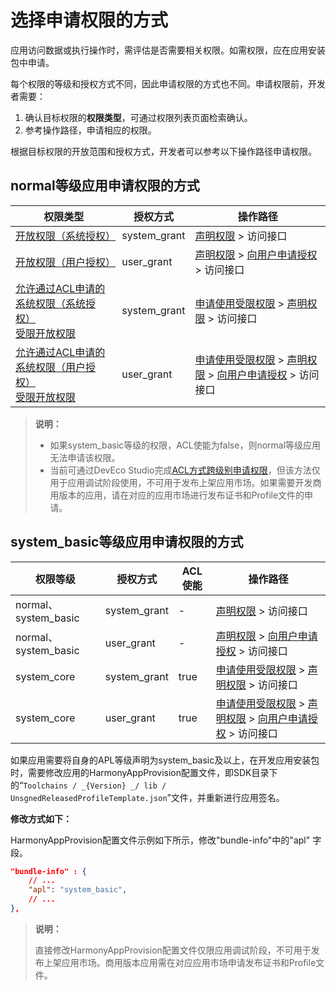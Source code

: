 # 选择申请权限的方式

应用访问数据或执行操作时，需评估是否需要相关权限。如需权限，应在应用安装包中申请。

每个权限的等级和授权方式不同，因此申请权限的方式也不同。申请权限前，开发者需要：

1. 确认目标权限的**权限类型**，可通过权限列表页面检索确认。
2. 参考操作路径，申请相应的权限。

根据目标权限的开放范围和授权方式，开发者可以参考以下操作路径申请权限。

## <!--Del-->normal等级<!--DelEnd-->应用申请权限的方式

| 权限类型 | 授权方式 | 操作路径 |
| -------- | -------- | -------- |
| [开放权限（系统授权）](permissions-for-all.md) | system_grant | [声明权限](declare-permissions.md) &gt; 访问接口 | 
| [开放权限（用户授权）](permissions-for-all-user.md) | user_grant  | [声明权限](declare-permissions.md) &gt; [向用户申请授权](request-user-authorization.md) &gt; 访问接口 | 
| <!--Del-->[允许通过ACL申请的系统权限（系统授权）](permissions-for-system-apps.md)<br><!--DelEnd-->[受限开放权限](restricted-permissions.md) | system_grant | <!--RP1-->[申请使用受限权限](declare-permissions-in-acl.md)<!--RP1End--> &gt; [声明权限](declare-permissions.md) &gt; 访问接口 | 
| <!--Del-->[允许通过ACL申请的系统权限（用户授权）](permissions-for-system-apps-user.md)<br><!--DelEnd-->[受限开放权限](restricted-permissions.md) | user_grant | <!--RP1-->[申请使用受限权限](declare-permissions-in-acl.md)<!--RP1End--> &gt; [声明权限](declare-permissions.md) &gt; [向用户申请授权](request-user-authorization.md) &gt; 访问接口 |

<!--Del-->
> **说明：**
>
> - 如果system_basic等级的权限，ACL使能为false，则normal等级应用无法申请该权限。
> - 当前可通过DevEco Studio完成[ACL方式跨级别申请权限](https://developer.huawei.com/consumer/cn/doc/harmonyos-guides/ide-signing)，但该方法仅用于应用调试阶段使用，不可用于发布上架应用市场。如果需要开发商用版本的应用，请在对应的应用市场进行发布证书和Profile文件的申请。

## system_basic等级应用申请权限的方式

| 权限等级 | 授权方式 | ACL使能 | 操作路径 | 
| -------- | -------- | -------- | -------- |
| normal、system_basic | system_grant | - | [声明权限](declare-permissions.md) &gt; 访问接口 | 
| normal、system_basic | user_grant | - | [声明权限](declare-permissions.md) &gt; [向用户申请授权](request-user-authorization.md) &gt; 访问接口 | 
| system_core | system_grant | true | [申请使用受限权限](declare-permissions-in-acl.md) &gt; [声明权限](declare-permissions.md) &gt; 访问接口 | 
| system_core | user_grant | true | [申请使用受限权限](declare-permissions-in-acl.md) &gt; [声明权限](declare-permissions.md) &gt; [向用户申请授权](request-user-authorization.md) &gt; 访问接口 | 

如果应用需要将自身的APL等级声明为system_basic及以上，在开发应用安装包时，需要修改应用的HarmonyAppProvision配置文件，即SDK目录下的“`Toolchains / _{Version} _/ lib / UnsgnedReleasedProfileTemplate.json`”文件，并重新进行应用签名。

**修改方式如下：**

HarmonyAppProvision配置文件示例如下所示，修改"bundle-info"中的"apl" 字段。

```json
"bundle-info" : {
    // ...
    "apl": "system_basic",
    // ...
},
```

> **说明：**
>
> 直接修改HarmonyAppProvision配置文件仅限应用调试阶段，不可用于发布上架应用市场。商用版本应用需在对应应用市场申请发布证书和Profile文件。

<!--DelEnd-->